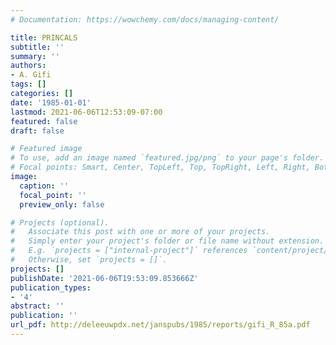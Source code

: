 ```yaml
---
# Documentation: https://wowchemy.com/docs/managing-content/

title: PRINCALS
subtitle: ''
summary: ''
authors:
- A. Gifi
tags: []
categories: []
date: '1985-01-01'
lastmod: 2021-06-06T12:53:09-07:00
featured: false
draft: false

# Featured image
# To use, add an image named `featured.jpg/png` to your page's folder.
# Focal points: Smart, Center, TopLeft, Top, TopRight, Left, Right, BottomLeft, Bottom, BottomRight.
image:
  caption: ''
  focal_point: ''
  preview_only: false

# Projects (optional).
#   Associate this post with one or more of your projects.
#   Simply enter your project's folder or file name without extension.
#   E.g. `projects = ["internal-project"]` references `content/project/deep-learning/index.md`.
#   Otherwise, set `projects = []`.
projects: []
publishDate: '2021-06-06T19:53:09.853666Z'
publication_types:
- '4'
abstract: ''
publication: ''
url_pdf: http://deleeuwpdx.net/janspubs/1985/reports/gifi_R_85a.pdf
---
```

